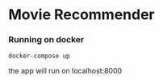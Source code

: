 # Movie Recommender

### Running on docker
```
docker-compose up
```
the app will run on localhost:8000